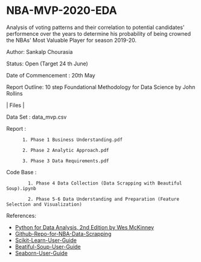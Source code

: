 # NBA-MVP-2020-EDA

Analysis of voting patterns and their correlation to potential candidates' performence over the years to determine his probability of being crowned the NBAs' Most Valuable Player for season 2019-20.

Author: Sankalp Chourasia

Status: Open (Target 24 th June)

Date of Commencement : 20th May

Report Outline: 10 step Foundational Methodology for Data Science by John Rollins

| Files |

Data Set : data_mvp.csv

Report : 

          1. Phase 1 Business Understanding.pdf
          
          2. Phase 2 Analytic Approach.pdf
          
          3. Phase 3 Data Requirements.pdf

Code Base : 

            1. Phase 4 Data Collection (Data Scrapping with Beautiful Soup).ipynb
            
            2. Phase 5-6 Data Understanding and Preparation (Feature Selection and Visualization)

References: 

* [Python for Data Analysis, 2nd Edition by Wes McKinney](https://www.oreilly.com/library/view/python-for-data/9781491957653/)
* [Github-Repo-for-NBA-Data-Scrapping](https://github.com/danchyy/Basketball_Analytics)
* [Scikit-Learn-User-Guide](https://scikit-learn.org/stable/user_guide.html)
* [Beatiful-Soup-User-Guide](https://www.crummy.com/software/BeautifulSoup/bs4/doc/)
* [Seaborn-User-Guide](https://seaborn.pydata.org/)



